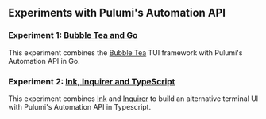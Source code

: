 ## Experiments with Pulumi's Automation API

### Experiment 1: [Bubble Tea and Go](bubble-tea)

This experiment combines the [Bubble Tea](https://github.com/charmbracelet/bubbletea) TUI framework with Pulumi's Automation API in Go.

### Experiment 2: [Ink, Inquirer and TypeScript](nodejs-tui)

This experiment combines [Ink](https://www.npmjs.com/package/ink) and [Inquirer](https://www.npmjs.com/package/inquirer) to build an alternative terminal UI with Pulumi's Automation API in Typescript.
